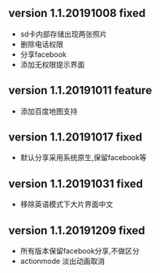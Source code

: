 ## version 1.1.20191008 fixed
   - sd卡内部存储出现两张照片
   - 删除电话权限
   - 分享facebook
   - 添加无权限提示界面


## version 1.1.20191011 feature
   - 添加百度地图支持

## version 1.1.20191017 fixed
   - 默认分享采用系统原生,保留facebook等

## version 1.1.20191031 fixed
   - 移除英语模式下大片界面中文

## version 1.1.20191209 fixed
   - 所有版本保留facebook分享,不做区分
   - actionmode 淡出动画取消

